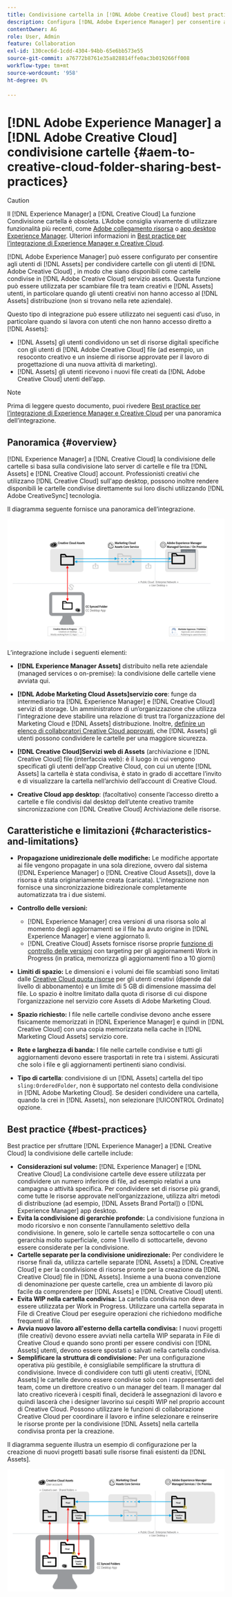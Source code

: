 ```yaml
---
title: Condivisione cartella in [!DNL Adobe Creative Cloud] best practice
description: Configura [!DNL Adobe Experience Manager] per consentire agli utenti di [!DNL Experience Manager Assets] per scambiare cartelle con utenti di Adobe Creative Cloud.
contentOwner: AG
role: User, Admin
feature: Collaboration
exl-id: 130cec6d-1cdd-4304-94bb-65e6bb573e55
source-git-commit: a76772b8761e35a828814ffe0ac3b019266ff008
workflow-type: tm+mt
source-wordcount: '958'
ht-degree: 0%

---
```


# [!DNL Adobe Experience Manager] a [!DNL Adobe Creative Cloud] condivisione cartelle {#aem-to-creative-cloud-folder-sharing-best-practices}

>[!CAUTION]
>
>Il [!DNL Experience Manager] a [!DNL Creative Cloud] La funzione Condivisione cartella è obsoleta. L’Adobe consiglia vivamente di utilizzare funzionalità più recenti, come [Adobe collegamento risorsa](https://helpx.adobe.com/enterprise/admin-guide.html/enterprise/using/adobe-asset-link.ug.html) o [app desktop Experience Manager](https://experienceleague.adobe.com/docs/experience-manager-desktop-app/using/using.html). Ulteriori informazioni in [Best practice per l’integrazione di Experience Manager e Creative Cloud](/help/assets/aem-cc-integration-best-practices.md).

[!DNL Adobe Experience Manager] può essere configurato per consentire agli utenti di [!DNL Assets] per condividere cartelle con gli utenti di [!DNL Adobe Creative Cloud] , in modo che siano disponibili come cartelle condivise in [!DNL Adobe Creative Cloud] servizio assets. Questa funzione può essere utilizzata per scambiare file tra team creativi e [!DNL Assets] utenti, in particolare quando gli utenti creativi non hanno accesso al [!DNL Assets] distribuzione (non si trovano nella rete aziendale).

Questo tipo di integrazione può essere utilizzato nei seguenti casi d’uso, in particolare quando si lavora con utenti che non hanno accesso diretto a [!DNL Assets]:

* [!DNL Assets] gli utenti condividono un set di risorse digitali specifiche con gli utenti di [!DNL Adobe Creative Cloud] file (ad esempio, un resoconto creativo e un insieme di risorse approvate per il lavoro di progettazione di una nuova attività di marketing).
* [!DNL Assets] gli utenti ricevono i nuovi file creati da [!DNL Adobe Creative Cloud] utenti dell’app.

>[!NOTE]
>
>Prima di leggere questo documento, puoi rivedere [Best practice per l’integrazione di Experience Manager e Creative Cloud](/help/assets/aem-cc-integration-best-practices.md) per una panoramica dell’integrazione.

## Panoramica {#overview}

[!DNL Experience Manager] a [!DNL Creative Cloud] la condivisione delle cartelle si basa sulla condivisione lato server di cartelle e file tra [!DNL Assets] e [!DNL Creative Cloud] account. Professionisti creativi che utilizzano [!DNL Creative Cloud] sull&#39;app desktop, possono inoltre rendere disponibili le cartelle condivise direttamente sui loro dischi utilizzando [!DNL Adobe CreativeSync] tecnologia.

Il diagramma seguente fornisce una panoramica dell’integrazione.

![chlimage_1-179](assets/chlimage_1-406.png)

L’integrazione include i seguenti elementi:

* **[!DNL Experience Manager Assets]** distribuito nella rete aziendale (managed services o on-premise): la condivisione delle cartelle viene avviata qui.
* **[!DNL Adobe Marketing Cloud Assets]servizio core**: funge da intermediario tra [!DNL Experience Manager] e [!DNL Creative Cloud] servizi di storage. Un amministratore di un’organizzazione che utilizza l’integrazione deve stabilire una relazione di trust tra l’organizzazione del Marketing Cloud e [!DNL Assets] distribuzione. Inoltre, [definire un elenco di collaboratori Creative Cloud approvati](https://experienceleague.adobe.com/docs/core-services/interface/assets/t-admin-add-cc-user.html), che [!DNL Assets] gli utenti possono condividere le cartelle per una maggiore sicurezza.

* **[!DNL Creative Cloud]Servizi web di Assets** (archiviazione e [!DNL Creative Cloud] file (interfaccia web): è il luogo in cui vengono specificati gli utenti dell’app Creative Cloud, con cui un utente [!DNL Assets] la cartella è stata condivisa, è stato in grado di accettare l’invito e di visualizzare la cartella nell’archivio dell’account di Creative Cloud.
* **Creative Cloud app desktop**: (facoltativo) consente l’accesso diretto a cartelle e file condivisi dal desktop dell’utente creativo tramite sincronizzazione con [!DNL Creative Cloud] Archiviazione delle risorse.

## Caratteristiche e limitazioni {#characteristics-and-limitations}

* **Propagazione unidirezionale delle modifiche:** Le modifiche apportate ai file vengono propagate in una sola direzione, ovvero dal sistema ([!DNL Experience Manager] o [!DNL Creative Cloud Assets]), dove la risorsa è stata originariamente creata (caricata). L&#39;integrazione non fornisce una sincronizzazione bidirezionale completamente automatizzata tra i due sistemi.
* **Controllo delle versioni:**

   * [!DNL Experience Manager] crea versioni di una risorsa solo al momento degli aggiornamenti se il file ha avuto origine in [!DNL Experience Manager] e viene aggiornato lì.
   * [!DNL Creative Cloud] Assets fornisce risorse proprie [funzione di controllo delle versioni](https://helpx.adobe.com/creative-cloud/help/versioning-faq.html) con targeting per gli aggiornamenti Work in Progress (in pratica, memorizza gli aggiornamenti fino a 10 giorni)

* **Limiti di spazio:** Le dimensioni e i volumi dei file scambiati sono limitati dalle [Creative Cloud quota risorse](https://helpx.adobe.com/creative-cloud/kb/file-storage-quota.html) per gli utenti creativi (dipende dal livello di abbonamento) e un limite di 5 GB di dimensione massima del file. Lo spazio è inoltre limitato dalla quota di risorse di cui dispone l’organizzazione nel servizio core Assets di Adobe Marketing Cloud.

* **Spazio richiesto:** I file nelle cartelle condivise devono anche essere fisicamente memorizzati in [!DNL Experience Manager] e quindi in [!DNL Creative Cloud] con una copia memorizzata nella cache in [!DNL Marketing Cloud Assets] servizio core.
* **Rete e larghezza di banda:** I file nelle cartelle condivise e tutti gli aggiornamenti devono essere trasportati in rete tra i sistemi. Assicurati che solo i file e gli aggiornamenti pertinenti siano condivisi.
* **Tipo di cartella**: condivisione di un [!DNL Assets] cartella del tipo `sling:OrderedFolder`, non è supportato nel contesto della condivisione in [!DNL Adobe Marketing Cloud]. Se desideri condividere una cartella, quando la crei in [!DNL Assets], non selezionare [!UICONTROL Ordinato] opzione.

## Best practice {#best-practices}

Best practice per sfruttare [!DNL Experience Manager] a [!DNL Creative Cloud] la condivisione delle cartelle include:

* **Considerazioni sul volume:** [!DNL Experience Manager] e [!DNL Creative Cloud] La condivisione cartelle deve essere utilizzata per condividere un numero inferiore di file, ad esempio relativi a una campagna o attività specifica. Per condividere set di risorse più grandi, come tutte le risorse approvate nell’organizzazione, utilizza altri metodi di distribuzione (ad esempio, [!DNL Assets Brand Portal]) o [!DNL Experience Manager] app desktop.
* **Evita la condivisione di gerarchie profonde:** La condivisione funziona in modo ricorsivo e non consente l’annullamento selettivo della condivisione. In genere, solo le cartelle senza sottocartelle o con una gerarchia molto superficiale, come 1 livello di sottocartelle, devono essere considerate per la condivisione.
* **Cartelle separate per la condivisione unidirezionale:** Per condividere le risorse finali da, utilizza cartelle separate [!DNL Assets] a [!DNL Creative Cloud] e per la condivisione di risorse pronte per la creazione da [!DNL Creative Cloud] file in [!DNL Assets]. Insieme a una buona convenzione di denominazione per queste cartelle, crea un ambiente di lavoro più facile da comprendere per [!DNL Assets] e [!DNL Creative Cloud] utenti.
* **Evita WIP nella cartella condivisa:** La cartella condivisa non deve essere utilizzata per Work in Progress. Utilizzare una cartella separata in File di Creative Cloud per eseguire operazioni che richiedono modifiche frequenti al file.
* **Avvia nuovo lavoro all&#39;esterno della cartella condivisa:** I nuovi progetti (file creativi) devono essere avviati nella cartella WIP separata in File di Creative Cloud e quando sono pronti per essere condivisi con [!DNL Assets] utenti, devono essere spostati o salvati nella cartella condivisa.
* **Semplificare la struttura di condivisione:** Per una configurazione operativa più gestibile, è consigliabile semplificare la struttura di condivisione. Invece di condividere con tutti gli utenti creativi, [!DNL Assets] le cartelle devono essere condivise solo con i rappresentanti del team, come un direttore creativo o un manager del team. Il manager dal lato creativo riceverà i cespiti finali, deciderà le assegnazioni di lavoro e quindi lascerà che i designer lavorino sui cespiti WIP nel proprio account di Creative Cloud. Possono utilizzare le funzioni di collaborazione Creative Cloud per coordinare il lavoro e infine selezionare e reinserire le risorse pronte per la condivisione [!DNL Assets] nella cartella condivisa pronta per la creazione.

Il diagramma seguente illustra un esempio di configurazione per la creazione di nuovi progetti basati sulle risorse finali esistenti da [!DNL Assets].

![chlimage_1-180](assets/chlimage_1-407.png)
